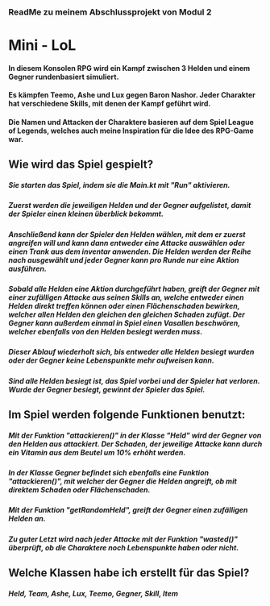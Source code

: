 ### ReadMe zu meinem Abschlussprojekt von Modul 2

# Mini - LoL

#### In diesem Konsolen RPG wird ein Kampf zwischen 3 Helden und einem Gegner rundenbasiert simuliert.
#### Es kämpfen Teemo, Ashe und Lux gegen Baron Nashor. Jeder Charakter hat verschiedene Skills, mit denen der Kampf geführt wird.
#### Die Namen und Attacken der Charaktere basieren auf dem Spiel League of Legends, welches auch meine Inspiration für die Idee des RPG-Game war.
## Wie wird das Spiel gespielt?


##### Sie starten das Spiel, indem sie die Main.kt mit "Run" aktivieren.
##### Zuerst werden die jeweiligen Helden und der Gegner aufgelistet, damit der Spieler einen kleinen überblick bekommt.
##### Anschließend kann der Spieler den Helden wählen, mit dem er zuerst angreifen will und kann dann entweder eine Attacke auswählen oder einen Trank aus dem inventar anwenden. Die Helden werden der Reihe nach ausgewählt und jeder Gegner kann pro Runde nur eine Aktion ausführen.
##### Sobald alle Helden eine Aktion durchgeführt haben, greift der Gegner mit einer zufälligen Attacke aus seinen Skills an, welche entweder einen Helden direkt treffen können oder einen Flächenschaden bewirken, welcher allen Helden den gleichen den gleichen Schaden zufügt. Der Gegner kann außerdem einmal in Spiel einen Vasallen beschwören, welcher ebenfalls von den Helden besiegt werden muss.
##### Dieser Ablauf wiederholt sich, bis entweder alle Helden besiegt wurden oder der Gegner keine Lebenspunkte mehr aufweisen kann.
##### Sind alle Helden besiegt ist, das Spiel vorbei und der Spieler hat verloren. Wurde der Gegner besiegt, gewinnt der Spieler das Spiel.

## Im Spiel werden folgende Funktionen benutzt:

##### Mit der Funktion "attackieren()" in der Klasse "Held" wird der Gegner von den Helden aus attackiert. Der Schaden, der jeweilige Attacke kann durch ein Vitamin aus dem Beutel um 10% erhöht werden.
##### In der Klasse Gegner befindet sich ebenfalls eine Funktion "attackieren()", mit welcher der Gegner die Helden angreift, ob mit direktem Schaden oder Flächenschaden.
##### Mit der Funktion "getRandomHeld", greift der Gegner einen zufälligen Helden an.
##### Zu guter Letzt wird nach jeder Attacke mit der Funktion "wasted()" überprüft, ob die Charaktere noch Lebenspunkte haben oder nicht.

## Welche Klassen habe ich erstellt für das Spiel?
##### Held, Team, Ashe, Lux, Teemo, Gegner, Skill, Item
